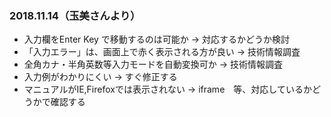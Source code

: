 ### 2018.11.14（玉美さんより）
- 入力欄をEnter Key で移動するのは可能か     →   対応するかどうか検討
- 「入力エラー」は、画面上で赤く表示される方が良い  →   技術情報調査
- 全角カナ・半角英数等入力モードを自動変換可か   →   技術情報調査
- 入力例がわかりにくい                      →    すぐ修正する
- マニュアルがIE,Firefoxでは表示されない     →    iframe　等、対応しているかどうかで確認する
